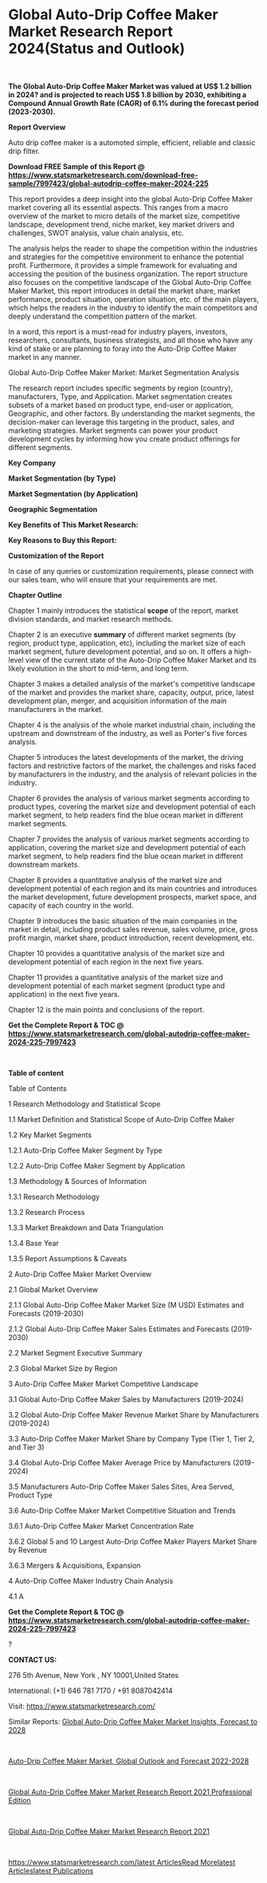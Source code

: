<h1>Global Auto-Drip Coffee Maker Market Research Report 2024(Status and Outlook)</h1><br/><p><strong>The Global Auto-Drip Coffee Maker Market was valued at US$ 1.2 billion in 2024? and is projected to reach US$ 1.8 billion by 2030, exhibiting a Compound Annual Growth Rate (<strong>CAGR</strong>) of 6.1% during the forecast period (2023-2030).</strong></p>
 
 
 
 <p><strong>Report Overview</strong></p>
 
 
 
 <p>Auto drip coffee maker is a automoted simple, efficient, reliable and classic drip filter.</p>
 
 
 
 <p><strong>Download FREE Sample of this Report @ <a href="https://www.statsmarketresearch.com/download-free-sample/7997423/global-autodrip-coffee-maker-2024-225">https://www.statsmarketresearch.com/download-free-sample/7997423/global-autodrip-coffee-maker-2024-225</a></strong></p>
 
 
 
 <p>This report provides a deep insight into the global Auto-Drip Coffee Maker market covering all its essential aspects. This ranges from a macro overview of the market to micro details of the market size, competitive landscape, development trend, niche market, key market drivers and challenges, SWOT analysis, value chain analysis, etc.</p>
 
 
 
 <p>The analysis helps the reader to shape the competition within the industries and strategies for the competitive environment to enhance the potential profit. Furthermore, it provides a simple framework for evaluating and accessing the position of the business organization. The report structure also focuses on the competitive landscape of the Global Auto-Drip Coffee Maker Market, this report introduces in detail the market share, market performance, product situation, operation situation, etc. of the main players, which helps the readers in the industry to identify the main competitors and deeply understand the competition pattern of the market.</p>
 
 
 
 <p>In a word, this report is a must-read for industry players, investors, researchers, consultants, business strategists, and all those who have any kind of stake or are planning to foray into the Auto-Drip Coffee Maker market in any manner.</p>
 
 
 
 <p>Global Auto-Drip Coffee Maker Market: Market Segmentation Analysis</p>
 
 
 
 <p>The research report includes specific segments by region (country), manufacturers, Type, and Application. Market segmentation creates subsets of a market based on product type, end-user or application, Geographic, and other factors. By understanding the market segments, the decision-maker can leverage this targeting in the product, sales, and marketing strategies. Market segments can power your product development cycles by informing how you create product offerings for different segments.</p>
 
 
 
 <p><strong>Key Company</strong></p>
 
 
 
 <p><strong>Market Segmentation (by Type)</strong></p>
 
 
 
 <p><strong>Market Segmentation (<strong>by Application</strong>)</strong></p>
 
 
 
 <p><strong>Geographic Segmentation</strong></p>
 
 
 
 <p><strong>Key Benefits of This Market Research:</strong></p>
 
 
 
 <p><strong>Key <strong>Reasons to Buy</strong> this Report:</strong></p>
 
 
 
 <p><strong>Customization of the Report</strong></p>
 
 
 
 <p>In case of any queries or customization requirements, please connect with our sales team, who will ensure that your requirements are met.</p>
 
 
 
 <p><strong>Chapter Outline</strong></p>
 
 
 
 <p>Chapter 1 mainly introduces the statistical <strong>scope</strong> of the report, market division standards, and market research methods.</p>
 
 
 
 <p>Chapter 2 is an executive <strong>summary</strong> of different market segments (by region, product type, application, etc), including the market size of each market segment, future development potential, and so on. It offers a high-level view of the current state of the Auto-Drip Coffee Maker Market and its likely evolution in the short to mid-term, and long term.</p>
 
 
 
 <p>Chapter 3 makes a detailed analysis of the market&#39;s competitive landscape of the market and provides the market share, capacity, output, price, latest development plan, merger, and acquisition information of the main manufacturers in the market.</p>
 
 
 
 <p>Chapter 4 is the analysis of the whole market industrial chain, including the upstream and downstream of the industry, as well as Porter&#39;s five forces analysis.</p>
 
 
 
 <p>Chapter 5 introduces the latest developments of the market, the driving factors and restrictive factors of the market, the challenges and risks faced by manufacturers in the industry, and the analysis of relevant policies in the industry.</p>
 
 
 
 <p>Chapter 6 provides the analysis of various market segments according to product types, covering the market size and development potential of each market segment, to help readers find the blue ocean market in different market segments.</p>
 
 
 
 <p>Chapter 7 provides the analysis of various market segments according to application, covering the market size and development potential of each market segment, to help readers find the blue ocean market in different downstream markets.</p>
 
 
 
 <p>Chapter 8 provides a quantitative analysis of the market size and development potential of each region and its main countries and introduces the market development, future development prospects, market space, and capacity of each country in the world.</p>
 
 
 
 <p>Chapter 9 introduces the basic situation of the main companies in the market in detail, including product sales revenue, sales volume, price, gross profit margin, market share, product introduction, recent development, etc.</p>
 
 
 
 <p>Chapter 10 provides a quantitative analysis of the market size and development potential of each region in the next five years.</p>
 
 
 
 <p>Chapter 11 provides a quantitative analysis of the market size and development potential of each market segment (product type and application) in the next five years.</p>
 
 
 
 <p>Chapter 12 is the main points and conclusions of the report.</p>
 
 
 
 <div><b>Get the Complete Report & TOC @ <a href="https://www.statsmarketresearch.com/global-autodrip-coffee-maker-2024-225-7997423">https://www.statsmarketresearch.com/global-autodrip-coffee-maker-2024-225-7997423</a></b></div>
 
 
 
 <p><br />
 
 <b>Table of content</b></p>
 
 
 
 <p>Table of Contents<br />
 
 1 Research Methodology and Statistical Scope<br />
 
 1.1 Market Definition and Statistical Scope of Auto-Drip Coffee Maker<br />
 
 1.2 Key Market Segments<br />
 
 1.2.1 Auto-Drip Coffee Maker Segment by Type<br />
 
 1.2.2 Auto-Drip Coffee Maker Segment by Application<br />
 
 1.3 Methodology & Sources of Information<br />
 
 1.3.1 Research Methodology<br />
 
 1.3.2 Research Process<br />
 
 1.3.3 Market Breakdown and Data Triangulation<br />
 
 1.3.4 Base Year<br />
 
 1.3.5 Report Assumptions & Caveats<br />
 
 2 Auto-Drip Coffee Maker Market Overview<br />
 
 2.1 Global Market Overview<br />
 
 2.1.1 Global Auto-Drip Coffee Maker Market Size (M USD) Estimates and Forecasts (2019-2030)<br />
 
 2.1.2 Global Auto-Drip Coffee Maker Sales Estimates and Forecasts (2019-2030)<br />
 
 2.2 Market Segment Executive Summary<br />
 
 2.3 Global Market Size by Region<br />
 
 3 Auto-Drip Coffee Maker Market Competitive Landscape<br />
 
 3.1 Global Auto-Drip Coffee Maker Sales by Manufacturers (2019-2024)<br />
 
 3.2 Global Auto-Drip Coffee Maker Revenue Market Share by Manufacturers (2019-2024)<br />
 
 3.3 Auto-Drip Coffee Maker Market Share by Company Type (Tier 1, Tier 2, and Tier 3)<br />
 
 3.4 Global Auto-Drip Coffee Maker Average Price by Manufacturers (2019-2024)<br />
 
 3.5 Manufacturers Auto-Drip Coffee Maker Sales Sites, Area Served, Product Type<br />
 
 3.6 Auto-Drip Coffee Maker Market Competitive Situation and Trends<br />
 
 3.6.1 Auto-Drip Coffee Maker Market Concentration Rate<br />
 
 3.6.2 Global 5 and 10 Largest Auto-Drip Coffee Maker Players Market Share by Revenue<br />
 
 3.6.3 Mergers & Acquisitions, Expansion<br />
 
 4 Auto-Drip Coffee Maker Industry Chain Analysis<br />
 
 4.1 A</p>
 
 
 
 <div><b>Get the Complete Report & TOC @ <a href="https://www.statsmarketresearch.com/global-autodrip-coffee-maker-2024-225-7997423">https://www.statsmarketresearch.com/global-autodrip-coffee-maker-2024-225-7997423</a></b></div>
 
 
 
 <p>? </p>
 
 
 
 <p><b>CONTACT US:</b><br />
 
 276 5th Avenue, New York , NY 10001,United States<br />
 
 International: (+1) 646 781 7170 / +91 8087042414<br />
 
 Visit: <a href="https://www.statsmarketresearch.com/">https://www.statsmarketresearch.com/</a><br />
 
 Similar Reports: <a href="https://www.statsmarketresearch.com/global-autodrip-coffee-maker-2024-225-7997423">Global Auto-Drip Coffee Maker Market Insights, Forecast to 2028</a><br />
 
 <br />
 
 <a href="https://www.statsmarketresearch.com/global-autodrip-coffee-maker-2024-225-7997423">Auto-Drip Coffee Maker Market, Global Outlook and Forecast 2022-2028</a><br />
 
 <br />
 
 <a href="https://www.statsmarketresearch.com/global-autodrip-coffee-maker-2024-225-7997423">Global Auto-Drip Coffee Maker Market Research Report 2021 Professional Edition</a><br />
 
 <br />
 
 <a href="https://www.statsmarketresearch.com/global-autodrip-coffee-maker-2024-225-7997423">Global Auto-Drip Coffee Maker Market Research Report 2021</a><br />
 
 <br />
 
 <a href="https://gyeongbokgung.com">https://www.statsmarketresearch.com/</a><a href="https://hallyeomaritime.com">latest Articles</a><a href="https://jingwansa.com">Read More</a><a href="https://nguoiviet.jp/">latest Articles</a><a href="https://www.intelmarketresearch.com/">latest Publications</a></p>
